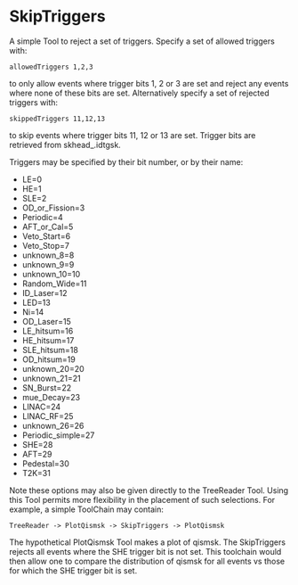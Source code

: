 # SkipTriggers
A simple Tool to reject a set of triggers. Specify a set of allowed triggers with:

	allowedTriggers 1,2,3

to only allow events where trigger bits 1, 2 or 3 are set and reject any events where none of these bits are set. Alternatively specify a set of rejected triggers with:

	skippedTriggers 11,12,13

to skip events where trigger bits 11, 12 or 13 are set. Trigger bits are retrieved from skhead_.idtgsk.

Triggers may be specified by their bit number, or by their name:
-	LE=0
-	HE=1
-	SLE=2
-	OD_or_Fission=3
-	Periodic=4
-	AFT_or_Cal=5
-	Veto_Start=6
-	Veto_Stop=7
-	unknown_8=8
-	unknown_9=9
-	unknown_10=10
-	Random_Wide=11
-	ID_Laser=12
-	LED=13
-	Ni=14
-	OD_Laser=15
-	LE_hitsum=16
-	HE_hitsum=17
-	SLE_hitsum=18
-	OD_hitsum=19
-	unknown_20=20
-	unknown_21=21
-	SN_Burst=22
-	mue_Decay=23
-	LINAC=24
-	LINAC_RF=25
-	unknown_26=26
-	Periodic_simple=27
-	SHE=28
-	AFT=29
-	Pedestal=30
-	T2K=31

Note these options may also be given directly to the TreeReader Tool. Using this Tool permits more flexibility in the placement of such selections. For example, a simple ToolChain may contain:

	TreeReader -> PlotQismsk -> SkipTriggers -> PlotQismsk

The hypothetical PlotQismsk Tool makes a plot of qismsk.
The SkipTriggers rejects all events where the SHE trigger bit is not set.
This toolchain would then allow one to compare the distribution of qismsk for all events vs those for which the SHE trigger bit is set.

